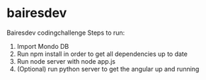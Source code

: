 # bairesdev
Bairesdev codingchallenge
Steps to run:

 1. Import Mondo DB
 2. Run npm install in order to get all dependencies up to date
 3. Run node server with node app.js
 4. (Optional) run python server to get the angular up and running
